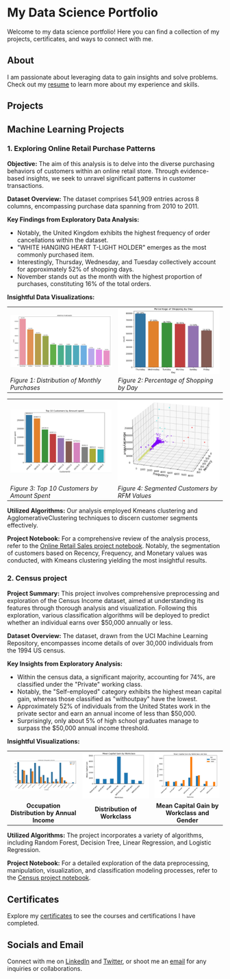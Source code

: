 # My Data Science Portfolio

Welcome to my data science portfolio! Here you can find a collection of my projects, certificates, and ways to connect with me.

## About

I am passionate about leveraging data to gain insights and solve problems. Check out my [resume](link-to-resume) to learn more about my experience and skills.

## Projects

## Machine Learning Projects

### 1. Exploring Online Retail Purchase Patterns

**Objective:** 
The aim of this analysis is to delve into the diverse purchasing behaviors of customers within an online retail store. Through evidence-based insights, we seek to unravel significant patterns in customer transactions.

**Dataset Overview:**
The dataset comprises 541,909 entries across 8 columns, encompassing purchase data spanning from 2010 to 2011.

**Key Findings from Exploratory Data Analysis:**
- Notably, the United Kingdom exhibits the highest frequency of order cancellations within the dataset.
- "WHITE HANGING HEART T-LIGHT HOLDER" emerges as the most commonly purchased item.
- Interestingly, Thursday, Wednesday, and Tuesday collectively account for approximately 52% of shopping days.
- November stands out as the month with the highest proportion of purchases, constituting 16% of the total orders.

**Insightful Data Visualizations:**
<table>
  <tr>
    <td>
      <img src="/images/monthly%20purchases.jpg" alt="Monthly Purchases" style="width: 300px; float: left; margin-right: 20px;">
    </td>
    <td>
      <img src="/images/percentage%20of%20shopping%20by%20day.jpg" alt="Shopping Day Distribution" style="width: 300px; float: right; margin-left: 20px;">
    </td>
  </tr>
  <tr>
    <td>
      <em>Figure 1: Distribution of Monthly Purchases</em>
    </td>
    <td>
      <em>Figure 2: Percentage of Shopping by Day</em>
    </td>
  </tr>
</table>

<table>
  <tr>
    <td>
      <img src="/images/top%2010%20customers%20.jpg" alt="Top 10 Customers" style="width: 300px; float: left; margin-right: 20px;">
    </td>
    <td>
      <img src="/images/clustering%20images.jpg" alt="Customer Segmentation" style="width: 300px; float: left; margin-right: 20px;">
    </td>
  </tr>
  <tr>
    <td>
      <em>Figure 3: Top 10 Customers by Amount Spent</em>
    </td>
    <td>
      <em>Figure 4: Segmented Customers by RFM Values</em>
    </td>
  </tr>
</table>


**Utilized Algorithms:** 
Our analysis employed Kmeans clustering and AgglomerativeClustering techniques to discern customer segments effectively.

**Project Notebook:** 
For a comprehensive review of the analysis process, refer to the [Online Retail Sales project notebook](https://github.com/Tharunsaig/Online-retail-clustering-project/blob/main/online_retail%20project.ipynb). Notably, the segmentation of customers based on Recency, Frequency, and Monetary values was conducted, with Kmeans clustering yielding the most insightful results.

### 2. Census project

**Project Summary:** 
This project involves comprehensive preprocessing and exploration of the Census Income dataset, aimed at understanding its features through thorough analysis and visualization. Following this exploration, various classification algorithms will be deployed to predict whether an individual earns over $50,000 annually or less. 

**Dataset Overview:**
The dataset, drawn from the UCI Machine Learning Repository, encompasses income details of over 30,000 individuals from the 1994 US census.

**Key Insights from Exploratory Analysis:**
- Within the census data, a significant majority, accounting for 74%, are classified under the "Private" working class.
- Notably, the "Self-employed" category exhibits the highest mean capital gain, whereas those classified as "withoutpay" have the lowest.
- Approximately 52% of individuals from the United States work in the private sector and earn an annual income of less than $50,000.
- Surprisingly, only about 5% of high school graduates manage to surpass the $50,000 annual income threshold.

**Insightful Visualizations:**
<table>
  <tr>
    <td>
      <img src="/images/distribution%20of%20occupation%20by%20annual_income.jpg" alt="Occupation Distribution by Annual Income" style="width: 300px;">
    </td>
    <td>
      <img src="/images/Mean%20capital%20gain%20by%20workclass.jpg" alt="Distribution of Workclass" style="width: 300px;">
    </td>
    <td>
      <img src="/images/Mean%20capital%20gain%20by%20workclass%20and%20sex.jpg" alt="Mean Capital Gain by Workclass and Gender" style="width: 300px;">
    </td>
  </tr>
  <tr>
    <td align="center"><strong>Occupation Distribution by Annual Income</strong></td>
    <td align="center"><strong>Distribution of Workclass</strong></td>
    <td align="center"><strong>Mean Capital Gain by Workclass and Gender</strong></td>
  </tr>
</table>

**Utilized Algorithms:** 
The project incorporates a variety of algorithms, including Random Forest, Decision Tree, Linear Regression, and Logistic Regression.

**Project Notebook:** 
For a detailed exploration of the data preprocessing, manipulation, visualization, and classification modeling processes, refer to the [Census project notebook](https://github.com/Tharunsaig/Census-Income-binary-classification/blob/main/Census%20project%20(1).ipynb).




## Certificates

Explore my [certificates](link-to-certificates) to see the courses and certifications I have completed.

## Socials and Email

Connect with me on [LinkedIn](link-to-linkedin) and [Twitter](link-to-twitter), or shoot me an [email](mailto:your-email@example.com) for any inquiries or collaborations.


